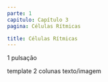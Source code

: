 ```yaml
---
parte: 1
capitulo: Capítulo 3
pagina: Células Rítmicas

title: Células Rítmicas
---
```


1 pulsação

template 2 colunas texto/imagem
